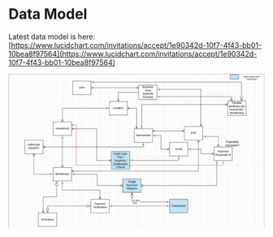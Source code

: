 # Data Model

Latest data model is here: [https://www.lucidchart.com/invitations/accept/1e90342d-10f7-4f43-bb01-10bea8f97564](https://www.lucidchart.com/invitations/accept/1e90342d-10f7-4f43-bb01-10bea8f97564)



![](../.gitbook/assets/image-2019-09-27-at-4.05.37-pm.png)



